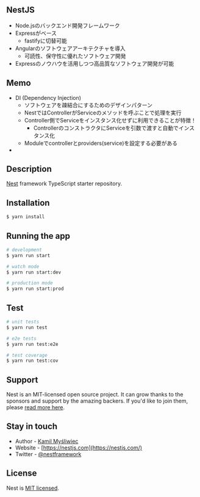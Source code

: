 ## NestJS
- Node.jsのバックエンド開発フレームワーク
- Expressがベース
  - fastifyに切替可能
- Angularのソフトウェアアーキテクチャを導入
  - 可読性、保守性に優れたソフトウェア開発
- Expressのノウハウを活用しつつ高品質なソフトウェア開発が可能

## Memo
- DI (Dependency Injection)
  - ソフトウェアを疎結合にするためのデザインパターン
  - NestではControllerがServiceのメソッドを呼ぶことで処理を実行
  - Controller側でServiceをインスタンス化せずに利用できることが特徴！
    - ControllerのコンストラクタにServiceを引数で渡すと自動でインスタンス化
  - Moduleでcontrollerとproviders(service)を設定する必要がある
- 

## Description

[Nest](https://github.com/nestjs/nest) framework TypeScript starter repository.

## Installation

```bash
$ yarn install
```

## Running the app

```bash
# development
$ yarn run start

# watch mode
$ yarn run start:dev

# production mode
$ yarn run start:prod
```

## Test

```bash
# unit tests
$ yarn run test

# e2e tests
$ yarn run test:e2e

# test coverage
$ yarn run test:cov
```

## Support

Nest is an MIT-licensed open source project. It can grow thanks to the sponsors and support by the amazing backers. If you'd like to join them, please [read more here](https://docs.nestjs.com/support).

## Stay in touch

- Author - [Kamil Myśliwiec](https://kamilmysliwiec.com)
- Website - [https://nestjs.com](https://nestjs.com/)
- Twitter - [@nestframework](https://twitter.com/nestframework)

## License

Nest is [MIT licensed](LICENSE).

